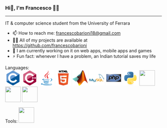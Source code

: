 ### Hi👋, I'm Francesco 🙋‍♂️
-------------------------------------------------------------------------------------------------
IT & computer science student from the University of Ferrara

- 📫 How to reach me: francescobarioni18@gmail.com
- 👨‍💻 All of my projects are available at https://github.com/francescobarioni
- 🔭 I am currently working on it on web apps, mobile apps and games 
- ⚡ Fun fact: whenever I have a problem, an Indian tutorial saves my life

Languages:
<br>
<img src="https://github.com/francescobarioni/img/blob/main/c-original.svg" data-canonical-src="https://github.com/francescobarioni/img/blob/main/c-original.svg" width="50" height="50" />
<img src="https://github.com/francescobarioni/img/blob/main/c%2B%2B-original.svg" data-canonical-src="https://github.com/francescobarioni/img/blob/main/c%2B%2B-original.svg" width="50" height="50" />
<img src="https://github.com/francescobarioni/img/blob/main/java-original.svg" data-canonical-src="https://github.com/francescobarioni/img/blob/main/java-original.svg" width="50" height="50" />
<img src="https://github.com/francescobarioni/img/blob/main/html5-original-wordmark.svg" data-canonical-src="https://github.com/francescobarioni/img/blob/main/html5-original-wordmark.svg" width="50" height="50" />
<img src="https://github.com/francescobarioni/img/blob/main/matlab.png" data-canonical-src="https://github.com/francescobarioni/img/blob/main/matlab.png" width="50" height="50" />
<img src="https://github.com/francescobarioni/img/blob/main/mysql-original-wordmark.svg" data-canonical-src="https://github.com/francescobarioni/img/blob/main/mysql-original-wordmark.svg" width="50" height="50" />
<img src="https://github.com/francescobarioni/img/blob/main/php-original.svg" data-canonical-src="https://github.com/francescobarioni/img/blob/main/php-original.svg" width="50" height="50" />
<img src="https://github.com/francescobarioni/img/blob/main/python-original.svg" data-canonical-src="https://github.com/francescobarioni/img/blob/main/python-original.svg" width="50" height="50" />
<img src="https://img.icons8.com/dusk/344/css3.png" data-canonical-src="https://img.icons8.com/dusk/344/css3.png" width="50" height="50" />
<img src="https://img.icons8.com/external-flaticons-lineal-color-flat-icons/344/external-java-script-mobile-app-development-flaticons-lineal-color-flat-icons.png" data-canonical-src="https://img.icons8.com/external-flaticons-lineal-color-flat-icons/344/external-java-script-mobile-app-development-flaticons-lineal-color-flat-icons.png" width="50" height="50" />
<img src="https://img.icons8.com/arcade/344/r.png" data-canonical-src="https://img.icons8.com/arcade/344/r.png" width="50" height="50" />

Tools:
<img src="" data-canonical-src="" width="50" height="50" />

<!--
**francescobarioni/francescobarioni** is a ✨ _special_ ✨ repository because its `README.md` (this file) appears on your GitHub profile.

Here are some ideas to get you started:
- 🌱 I’m currently learning ...
- 👯 I’m looking to collaborate on ...
- 🤔 I’m looking for help with ...
- 💬 Ask me about ...
- 😄 Pronouns: ...
-->
